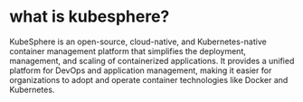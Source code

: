 # what is kubesphere?
KubeSphere is an open-source, cloud-native, and Kubernetes-native container management platform that simplifies the deployment, management, and scaling of containerized applications. It provides a unified platform for DevOps and application management, making it easier for organizations to adopt and operate container technologies like Docker and Kubernetes.

